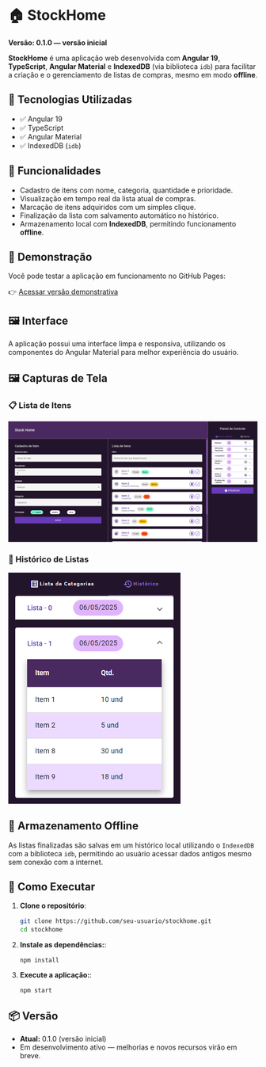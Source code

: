 # 🏠 StockHome

**Versão: 0.1.0 — versão inicial**

**StockHome** é uma aplicação web desenvolvida com **Angular 19**, **TypeScript**, **Angular Material** e **IndexedDB** (via biblioteca `idb`) para facilitar a criação e o gerenciamento de listas de compras, mesmo em modo **offline**.

## 🧩 Tecnologias Utilizadas

- ✅ Angular 19
- ✅ TypeScript
- ✅ Angular Material
- ✅ IndexedDB (`idb`)

## 🎯 Funcionalidades

- Cadastro de itens com nome, categoria, quantidade e prioridade.
- Visualização em tempo real da lista atual de compras.
- Marcação de itens adquiridos com um simples clique.
- Finalização da lista com salvamento automático no histórico.
- Armazenamento local com **IndexedDB**, permitindo funcionamento **offline**.

## 🔗 Demonstração

Você pode testar a aplicação em funcionamento no GitHub Pages:

👉 [Acessar versão demonstrativa](https://luisfernandobs.github.io/stock-home/)

## 🖼️ Interface

A aplicação possui uma interface limpa e responsiva, utilizando os componentes do Angular Material para melhor experiência do usuário.

## 🖼️ Capturas de Tela

### 📋 Lista de Itens

![Lista de Completa](docs/tela-completa.png)

### 📜 Histórico de Listas

![Histórico de Listas](docs/tela-historico.png)

## 💾 Armazenamento Offline

As listas finalizadas são salvas em um histórico local utilizando o `IndexedDB` com a biblioteca `idb`, permitindo ao usuário acessar dados antigos mesmo sem conexão com a internet.

## 🚀 Como Executar

1. **Clone o repositório**:

   ```bash
   git clone https://github.com/seu-usuario/stockhome.git
   cd stockhome

   ```

2. **Instale as dependências:**:

   ```
   npm install

   ```

3. **Execute a aplicação:**:

   ```
   npm start

   ```

## 📦 Versão

- **Atual:** 0.1.0 (versão inicial)
- Em desenvolvimento ativo — melhorias e novos recursos virão em breve.
